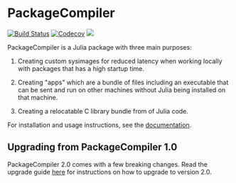 # PackageCompiler

[![Build Status](https://github.com/JuliaLang/PackageCompiler.jl/actions/workflows/test.yml/badge.svg)](https://github.com/JuliaLang/PackageCompiler.jl/actions/workflows/test.yml) 
[![Codecov](https://codecov.io/gh/JuliaLang/PackageCompiler.jl/branch/master/graph/badge.svg)](https://codecov.io/gh/JuliaLang/PackageCompiler.jl)
[![][docs-stable-img]][docs-stable-url]

PackageCompiler is a Julia package with three main purposes:

  1. Creating custom sysimages for reduced latency when working locally with packages that has a high startup time.

  2. Creating "apps" which are a bundle of files including an executable that can be sent and run on other machines without Julia being installed on that machine.

  3. Creating a relocatable C library bundle from of Julia code.

For installation and usage instructions, see the [documentation][docs-stable-url].

[docs-stable-img]: https://img.shields.io/badge/docs-stable-blue.svg
[docs-stable-url]: https://JuliaLang.github.io/PackageCompiler.jl

## Upgrading from PackageCompiler 1.0

PackageCompiler 2.0 comes with a few breaking changes. Read the upgrade guide [here](https://julialang.github.io/PackageCompiler.jl/stable/#Upgrading-from-PackageCompiler-1.0.)
for instructions on how to upgrade to version 2.0.